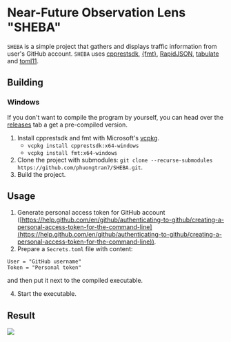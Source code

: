 # Near-Future Observation Lens "SHEBA"

`SHEBA` is a simple project that gathers and displays traffic information from user's GitHub account. `SHEBA` uses [cpprestsdk](https://github.com/Microsoft/cpprestsdk), [{fmt}](https://github.com/fmtlib/fmt), [RapidJSON](https://github.com/Tencent/rapidjson), [tabulate](https://github.com/p-ranav/tabulate) and [toml11](https://github.com/ToruNiina/toml11).

## Building
### Windows

If you don't want to compile the program by yourself, you can head over the [releases](https://github.com/phuongtran7/SHEBA/releases) tab a get a pre-compiled version.

1. Install cpprestsdk and fmt with Microsoft's <a href="https://github.com/Microsoft/vcpkg">vcpkg</a>.
    * `vcpkg install cpprestsdk:x64-windows`
    * `vcpkg install fmt:x64-windows`
2. Clone the project with submodules: `git clone --recurse-submodules https://github.com/phuongtran7/SHEBA.git`.
3. Build the project.

## Usage
1. Generate personal access token for GitHub account ([https://help.github.com/en/github/authenticating-to-github/creating-a-personal-access-token-for-the-command-line](https://help.github.com/en/github/authenticating-to-github/creating-a-personal-access-token-for-the-command-line)).
2. Prepare a `Secrets.toml` file with content:
```
User = "GitHub username"
Token = "Personal token"
```
and then put it next to the compiled executable.

4. Start the executable.

## Result

![](../master/Image/SHEBA.JPG)